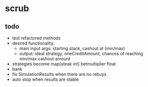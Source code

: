 # scrub

## todo
- test refactored methods
- desired functionality:
  - main input args: starting stack, cashout at (min/max)
  - output: ideal strategy, oneCreditAmount, chances of reaching min/max cashout amount
- strategies become map[steak int] betmultiplier float
- bank
- fix SimulationResults when there are no rebuys
- auto stop when results are stable